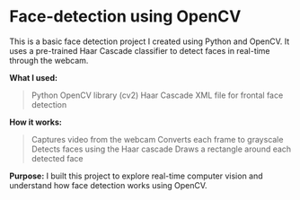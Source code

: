 # Face-detection using OpenCV

This is a basic face detection project I created using Python and OpenCV.
It uses a pre-trained Haar Cascade classifier to detect faces in real-time through the webcam.

**What I used:**
> Python
> OpenCV library (cv2)
> Haar Cascade XML file for frontal face detection

**How it works:**
> Captures video from the webcam
> Converts each frame to grayscale
> Detects faces using the Haar cascade
> Draws a rectangle around each detected face

**Purpose:**
I built this project to explore real-time computer vision and understand how face detection works using OpenCV.
